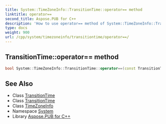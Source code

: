 ```yaml
---
title: System::TimeZoneInfo::TransitionTime::operator== method
linktitle: operator==
second_title: Aspose.PUB for C++
description: 'How to use operator== method of System::TimeZoneInfo::TransitionTime class in C++.'
type: docs
weight: 900
url: /cpp/system/timezoneinfo/transitiontime/operator==/
---
```

## TransitionTime::operator== method




```cpp
bool System::TimeZoneInfo::TransitionTime::operator==(const TransitionTime &other) const
```

## See Also

* Class [TransitionTime](../)
* Class [TransitionTime](../)
* Class [TimeZoneInfo](../../)
* Namespace [System](../../../)
* Library [Aspose.PUB for C++](../../../../)
